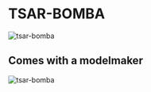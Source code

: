 TSAR-BOMBA
==========

![tsar-bomba](https://raw.github.com/veiset/tsar-bomba/master/docs/tsar_bomba.png)


Comes with a modelmaker
-----------------------
![tsar-bomba](https://raw.github.com/veiset/tsar-bomba/master/docs/modelmaker.png)

